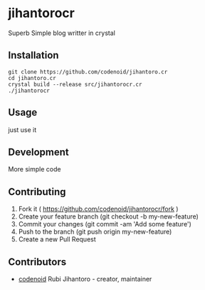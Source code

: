 # jihantorocr
Superb Simple blog writter in crystal 

## Installation

```
git clone https://github.com/codenoid/jihantoro.cr
cd jihantoro.cr
crystal build --release src/jihantorocr.cr
./jihantorocr
```
## Usage

just use it

## Development

More simple code

## Contributing

1. Fork it ( https://github.com/codenoid/jihantorocr/fork )
2. Create your feature branch (git checkout -b my-new-feature)
3. Commit your changes (git commit -am 'Add some feature')
4. Push to the branch (git push origin my-new-feature)
5. Create a new Pull Request

## Contributors

- [codenoid](https://github.com/codenoid) Rubi Jihantoro - creator, maintainer
